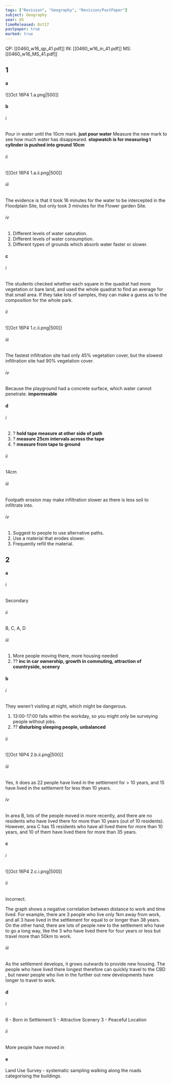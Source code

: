 ```yaml
---
tags: ["Revision", "Geography", "Revision/PastPaper"]
subject: Geography
year: U5
timeReleased: Oct17
pastpaper: true
marked: true
---
```


QP: [[0460_w16_qp_41.pdf]]
IN: [[0460_w16_in_41.pdf]]
MS: [[0460_w16_MS_41.pdf]]

## 1
#### a
![[Oct 16P4 1.a.png|500]]

#### b
###### i
Pour in water until the 10cm mark. **just pour water**
Measure the new mark to see how much water has disappeared.
**stopwatch is for measuring t**
**cylinder is pushed into ground 10cm**
###### ii
![[Oct 16P4 1.a.ii.png|500]]
###### iii
The evidence is that it took 16 minutes for the water to be intercepted in the Floodplain Site, but only took 3 minutes for the Flower garden Site.
###### iv
1) Different levels of water saturation.
2) Different levels of water consumption.
3) Different types of grounds which absorb water faster or slower.

#### c
###### i
The students checked whether each square in the quadrat had more vegetation or bare land, and used the whole quadrat to find an average for that small area. If they take lots of samples, they can make a guess as to the composition for the whole park.
###### ii
![[Oct 16P4 1.c.ii.png|500]]
###### iii
The fastest infiltration site had only 45% vegetation cover, but the slowest infiltration site had 90% vegetation cover.
###### iv
Because the playground had a concrete surface, which water cannot penetrate. **impermeable**

#### d
###### i
2) ? **hold tape measure at other side of path**
3) ? **measure 25cm intervals across the tape**
4) ? **measure from tape to ground**
###### ii
14cm
###### iii
Footpath erosion may make infiltration slower as there is less soil to infiltrate into.
###### iv
1) Suggest to people to use alternative paths.
2) Use a material that erodes slower.
3) Frequently refill the material.


## 2
#### a
###### i
Secondary
###### ii
B, C, A, D
###### iii
1) More people moving there, more housing needed
2) ?? **inc in car ownership, growth in commuting, attraction of countryside, scenery**

#### b
###### i
They weren't visiting at night, which might be dangerous.

1) 13:00-17:00 falls within the workday, so you might only be surveying people without jobs.
2) ?? **disturbing sleeping people, unbalanced**
###### ii
![[Oct 16P4 2.b.ii.png|500]]
###### iii
Yes, it does as 22 people have lived in the settlement for > 10 years, and 15 have lived in the settlement for less than 10 years.
###### iv
In area B, lots of the people moved in more recently, and there are no residents who have lived there for more than 10 years (out of 10 residents). However, area C has 15 residents who have all lived there for more than 10 years, and 10 of them have lived there for more than 35 years.

#### c
###### i
![[Oct 16P4 2.c.i.png|500]]
###### ii
Incorrect.

The graph shows a negative correlation between distance to work and time lived. For example, there are 3 people who live only 1km away from work, and all 3 have lived in the settlement for equal to or longer than 38 years. On the other hand, there are lots of people new to the settlement who have to go a long way, like the 3 who have lived there for four years or less but travel more than 50km to work.
###### iii
As the settlement develops, it grows outwards to provide new housing. The people who have lived there longest therefore can quickly travel to the CBD , but newer people who live in the further out new developments have longer to travel to work.

#### d
###### i
6 - Born in Settlement
5 - Attractive Scenery
3 - Peaceful Location
###### ii
More people have moved in

#### e
Land Use Survey - systematic sampling walking along the roads categorising the buildings.